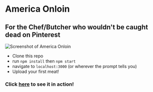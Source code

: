 # America Onloin

## For the Chef/Butcher who wouldn't be caught dead on Pinterest

![Screenshot of America Onloin](https://i.ibb.co/Db0hNXc/Screen-Shot-2020-07-11-at-12-00-49.png)

+ Clone this repo
+ run ```npm install``` then ```npm start```
+ navigate to ```localhost:3000``` (or wherever the prompt tells you)
+ Upload your first meat!

### Click [here](https://america-onloin.web.app) to see it in action!
